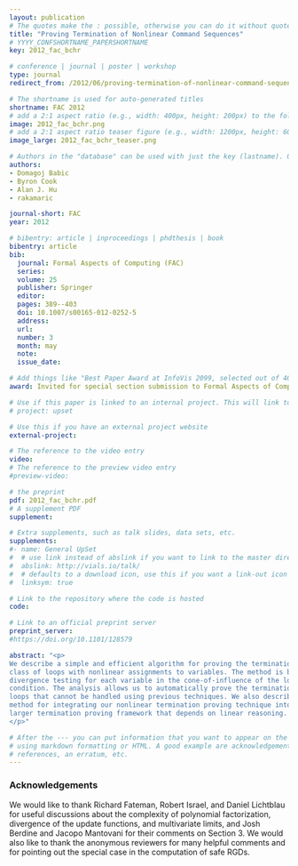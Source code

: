 ```yaml
---
layout: publication
# The quotes make the : possible, otherwise you can do it without quotes
title: "Proving Termination of Nonlinear Command Sequences"
# YYYY_CONFSHORTNAME_PAPERSHORTNAME
key: 2012_fac_bchr

# conference | journal | poster | workshop
type: journal
redirect_from: /2012/06/proving-termination-of-nonlinear-command-sequences

# The shortname is used for auto-generated titles
shortname: FAC 2012
# add a 2:1 aspect ratio (e.g., width: 400px, height: 200px) to the folder /assets/images/papers/
image: 2012_fac_bchr.png
# add a 2:1 aspect ratio teaser figure (e.g., width: 1200px, height: 600px) to the folder /assets/images/papers/
image_large: 2012_fac_bchr_teaser.png

# Authors in the "database" can be used with just the key (lastname). Others can be written properly.
authors:
- Domagoj Babic
- Byron Cook
- Alan J. Hu
- rakamaric

journal-short: FAC
year: 2012

# bibentry: article | inproceedings | phdthesis | book
bibentry: article
bib:
  journal: Formal Aspects of Computing (FAC)
  series:
  volume: 25
  publisher: Springer
  editor:
  pages: 389--403
  doi: 10.1007/s00165-012-0252-5
  address:
  url:
  number: 3
  month: may
  note:
  issue_date:

# Add things like "Best Paper Award at InfoVis 2099, selected out of 4000 submissions"
award: Invited for special section submission to Formal Aspects of Computing (FAC).

# Use if this paper is linked to an internal project. This will link to the project site
# project: upset

# Use this if you have an external project website
external-project:

# The reference to the video entry
video:
# The reference to the preview video entry
#preview-video:

# the preprint
pdf: 2012_fac_bchr.pdf
# A supplement PDF
supplement:

# Extra supplements, such as talk slides, data sets, etc.
supplements:
#- name: General UpSet
#  # use link instead of abslink if you want to link to the master directory
#  abslink: http://vials.io/talk/
#  # defaults to a download icon, use this if you want a link-out icon
#  linksym: true

# Link to the repository where the code is hosted
code:

# Link to an official preprint server
preprint_server:
#https://doi.org/10.1101/128579

abstract: "<p>
We describe a simple and efficient algorithm for proving the termination of a
class of loops with nonlinear assignments to variables. The method is based on
divergence testing for each variable in the cone-of-influence of the loop's
condition. The analysis allows us to automatically prove the termination of
loops that cannot be handled using previous techniques. We also describe a
method for integrating our nonlinear termination proving technique into a
larger termination proving framework that depends on linear reasoning.
</p>"

# After the --- you can put information that you want to appear on the website
# using markdown formatting or HTML. A good example are acknowledgements, extra
# references, an erratum, etc.
---
```

### Acknowledgements

We would like to thank Richard Fateman, Robert Israel, and Daniel Lichtblau for
useful discussions about the complexity of polynomial factorization, divergence
of the update functions, and multivariate limits, and Josh Berdine and Jacopo
Mantovani for their comments on Section 3. We would also like to thank the
anonymous reviewers for many helpful comments and for pointing out the special
case in the computation of safe RGDs.

